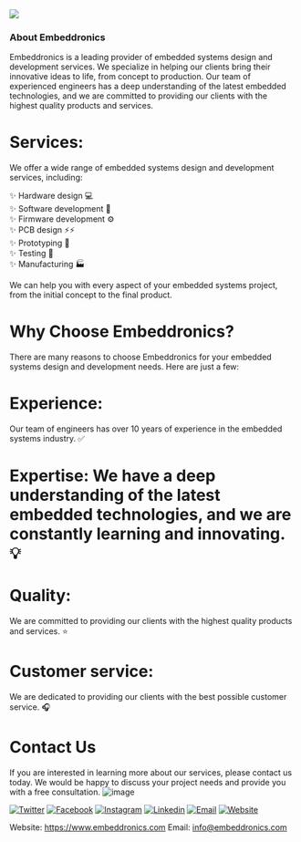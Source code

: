 
<img src="https://www.embeddronics.com/wp-content/uploads/2024/01/embedronic-logo-1-2048x778.png">

### About Embeddronics

Embeddronics is a leading provider of embedded systems design and development services. We specialize in helping our clients bring their innovative ideas to life, from concept to production. Our team of experienced engineers has a deep understanding of the latest embedded technologies, and we are committed to providing our clients with the highest quality products and services.

# Services:

We offer a wide range of embedded systems design and development services, including:

✨ Hardware design :computer: </br>
✨ Software development :floppy_disk: </br>
✨ Firmware development :gear: </br>
✨ PCB design ⚡⚡ </br>
✨ Prototyping :test_tube: </br>
✨ Testing :microscope: </br>
✨ Manufacturing :factory: </br>

We can help you with every aspect of your embedded systems project, from the initial concept to the final product.

# Why Choose Embeddronics?

There are many reasons to choose Embeddronics for your embedded systems design and development needs. Here are just a few:

# Experience: 

Our team of engineers has over 10 years of experience in the embedded systems industry. :white_check_mark:

# Expertise: We have a deep understanding of the latest embedded technologies, and we are constantly learning and innovating. :bulb:

# Quality: 

We are committed to providing our clients with the highest quality products and services. :star:


# Customer service:

We are dedicated to providing our clients with the best possible customer service. :headphones:


# Contact Us

If you are interested in learning more about our services, please contact us today. We would be happy to discuss your project needs and provide you with a free consultation.
![image](https://github.com/Embeddronics-ltd/.github/assets/46509741/1e2e6364-2f7c-4dcc-afdd-dca043752401)


[![Twitter](https://example.com/twitter.png)](https://twitter.com/embeddronics)
[![Facebook]((https://github.com/Embeddronics-ltd/.github/assets/46509741/6a123d8c-752c-4ab7-a9c3-27f0dd6dce63))](https://www.facebook.com/profile.php?id=61555721140037&mibextid=ZbWKwL)
[![Instagram](https://example.com/instagram.png)](https://www.instagram.com/embeddronics)
[![Linkedin](https://example.com/instagram.png)]([https://www.instagram.com/embeddronics](https://www.linkedin.com/company/embeddronicsltd/))
[![Email](https://example.com/email.png)](mailto:info@embeddronics.com)
[![Website](https://example.com/website.png)](https://www.embeddronics.com/)

Website: https://www.embeddronics.com
Email: info@embeddronics.com
